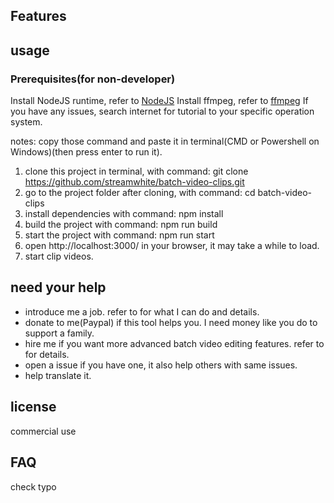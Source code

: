 ## Features

## usage

### Prerequisites(for non-developer)

Install NodeJS runtime, refer to [NodeJS](https://nodejs.org/en/download/prebuilt-installer)
Install ffmpeg, refer to [ffmpeg](https://www.ffmpeg.org/download.html)
If you have any issues, search internet for tutorial to your specific operation system.

notes: copy those command and paste it in terminal(CMD or Powershell on Windows)(then press enter to run it).

1. clone this project in terminal, with command:
   git clone https://github.com/streamwhite/batch-video-clips.git
2. go to the project folder after cloning, with command:
   cd batch-video-clips
3. install dependencies with command:
   npm install
4. build the project with command:
   npm run build
5. start the project with command:
   npm run start
6. open http://localhost:3000/ in your browser, it may take a while to load.
7. start clip videos.

## need your help

- introduce me a job. refer to []() for what I can do and details.
- donate to me(Paypal) if this tool helps you. I need money like you do to support a family.
- hire me if you want more advanced batch video editing features. refer to []() for details.
- open a issue if you have one, it also help others with same issues.
- help translate it.

## license

commercial use

## FAQ

check typo
